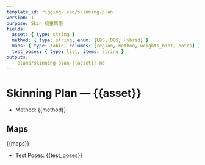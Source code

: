 ```yaml
---
template_id: rigging-lead/skinning-plan
version: 1
purpose: Skin 权重策略
fields:
  asset: { type: string }
  method: { type: string, enum: [LBS, DQS, Hybrid] }
  maps: { type: table, columns: [region, method, weights_hint, notes] }
  test_poses: { type: list, items: string }
outputs:
  - plans/skinning-plan-{{asset}}.md
---
```


# Skinning Plan — {{asset}}

- Method: {{method}}

## Maps

{{maps}}

- Test Poses: {{test_poses}}
